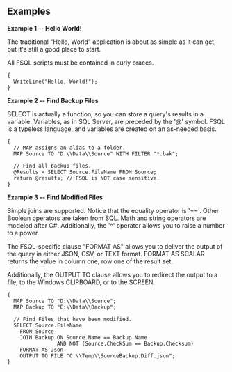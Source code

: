 ## Examples

**Example 1 -- Hello World!**

The traditional "Hello, World" application is about as simple as it can get, but it's still a good place to start.

All FSQL scripts must be contained in curly braces.

```
{
  WriteLine("Hello, World!");
}
```

**Example 2 -- Find Backup Files**

SELECT is actually a function, so you can store a query's results in a variable. Variables, as in SQL Server, are preceded by the '@' symbol. FSQL is a typeless language, and variables are created on an as-needed basis.

```
{
  // MAP assigns an alias to a folder.
  MAP Source TO "D:\\Data\\Source" WITH FILTER "*.bak";

  // Find all backup files.
  @Results = SELECT Source.FileName FROM Source;
  return @results; // FSQL is NOT case sensitive.
}
```

**Example 3 -- Find Modified Files**

Simple joins are supported. Notice that the equality operator is '=='. Other Boolean operators are taken from SQL. Math and string operators are modeled after C#. Additionally, the '^' operator allows you to raise a number to a power.

The FSQL-specific clause "FORMAT AS" allows you to deliver the output of the query in either JSON, CSV, or TEXT format. FORMAT AS SCALAR returns the value in column one, row one of the result set.

Additionally, the OUTPUT TO clause allows you to redirect the output to a file, to the Windows CLIPBOARD, or to the SCREEN.

```
{
  MAP Source TO "D:\\Data\\Source";
  MAP Backup TO "E:\\Data\\Backup";

  // Find Files that have been modified.
  SELECT Source.FileName
    FROM Source
    JOIN Backup ON Source.Name == Backup.Name
                AND NOT (Source.CheckSum == Backup.Checksum)
    FORMAT AS Json
    OUTPUT TO FILE "C:\\Temp\\SourceBackup.Diff.json";
}
```
